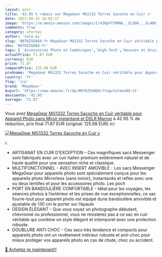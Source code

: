 ```yaml
---
layout: post
title: '42.95 % rabais sur MegaGear MG1332 Torres Sacoche en Cuir v'
date: 2021-09-25 16:03:17
image: 'https://m.media-amazon.com/images/I/41NpFY7MHWL._SL500_._SL400_.jpg'
comments: true
category: ofertas
author: 'tole.es'
slug: 'B076ZSG8Q4-fr MegaGear MG1332 Torres Sacoche en Cuir véritable pour...'
sku: 'B076ZSG8Q4-fr'
tags: [ 'Accessoires Photo et Caméscopes','High-Tech','Housses et étuis pour appareils photo et caméscopes','Housses pour appareils photo','Housses pour appareils photo compacts','Photo et caméscopes','megagear', ]
actualPrice: 71.87 EUR
currency: EUR
price: 71.87
comparePrice: 125.98 EUR
prodname: 'MegaGear MG1332 Torres Sacoche en Cuir véritable pour Appareil Photo sans Miroir  instantané et DSLR Marron'
country: 'fr'
flag: '🇫🇷'
brand: 'MegaGear'
buyurl: 'https://www.amazon.fr/dp/B076ZSG8Q4/?tag=tolees0d-21'
descuento: '42.95'
average: '71.87'
---
```


Vous avez [MegaGear MG1332 Torres Sacoche en Cuir véritable pour Appareil Photo sans Miroir  instantané et DSLR Marron](https://www.amazon.fr/dp/B076ZSG8Q4/?tag=tolees0d-21)  à  42.95 % de réduction, prix final  71.87 EUR (original: 125.98 EUR) ici:

[![MegaGear MG1332 Torres Sacoche en Cuir v](https://m.media-amazon.com/images/I/41NpFY7MHWL._SL500_._SL400_.jpg)](https://www.amazon.fr/dp/B076ZSG8Q4/?tag=tolees0d-21)

ℹ️:

- ARTISANAT EN CUIR D’EXCEPTION – Ces magnifiques sacs Messenger sont fabriqués avec un cuir italien premium entièrement naturel et de haute qualité pour une sensation riche et classique.
- MULTIFONCTIONNEL - AVEC INSERT AMOVIBLE - Les sacs Messenger MegaGear pour appareils photo sont spécialement conçus pour les appareils photo Mirrorless (sans miroir), instantanés et reflex avec une ou deux lentilles et pour les accessoires photo. Les poch
- PORT EN BANDOULIÈRE CONFORTABLE - Idéal pour les voyages, les séances photos à l’extérieur et les prises de vue exceptionnelles, ce sac fourre-tout pour appareil photo est équipé dune bandoulière amovible et ajustable de 130 cm le porter sur l’épaule
- DESIGN ÉLÉGANT - Que vous soyez un photographe débutant, chevronné ou professionnel, vous ne résisterez pas à ce sac en cuir véritable qui combine un style élégant et intemporel avec une protection robuste.
- DOUBLURE ANTI CHOC - Ces sacs très tendance et compacts pour appareils photo ont un revêtement intérieur robuste et anti-choc pour mieux protéger vos appareils photo en cas de chute, choc ou accident.

[🛒 Achetez-le maintenant!!](https://www.amazon.fr/dp/B076ZSG8Q4/?tag=tolees0d-21)
